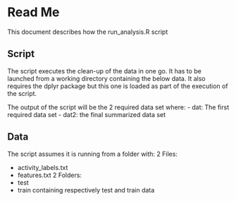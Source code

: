 # Read Me

This document describes how the run_analysis.R script 

## Script

 The script executes the clean-up of the data in one go. It has to be launched from a working directory containing the below data. It also requires the dplyr package but this one is loaded as part of the execution of the script.
 
 The output of the script will be the 2 required data set where:
	- dat: The first required data set
	- dat2: the final summarized data set
 
## Data

The script assumes it is running from a folder with:
2 Files:
   - activity_labels.txt
   - features.txt
 2 Folders:
   - test
   - train
 containing respectively test and train data